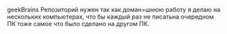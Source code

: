 geekBrains
Репозиторий нужен так как доман=шнюю работу я делаю на нескольких компьютерах, что бы каждый раз не писатьна очередном  ПК тоже самое что было сделано на другом ПК.
